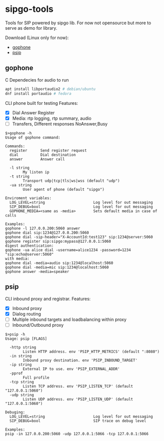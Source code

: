 # sipgo-tools
Tools for SIP powered by sipgo lib. 
For now not opensource but more to serve as demo for library.

Download (Linux only for now):
-  [gophone](https://github.com/emiago/sipgo-tools/releases/latest/download/gophone)
-  [psip](https://github.com/emiago/sipgo-tools/releases/latest/download/psip)

## gophone

C Dependecies for audio to run
```sh
apt install libportaudio2 # debian/ubuntu
dnf install portaudio # fedora
```

CLI phone built for testing
Features:
- [x] Dial Answer Register
- [x] Media: rtp logging, rtp summary, audio
- [ ] Transfers, Different responses NoAnswer,Busy
```
$>gophone -h
Usage of gophone command:

Commands:
  register      Send register request
  dial          Dial destination
  answer        Answer call

  -l string
    	My listen ip
  -t string
    	Transport udp|tcp|tls|ws|wss (default "udp")
  -ua string
    	User agent of phone (default "sipgo")

Enviroment variables:
  LOG_LEVEL=string                      Log level for out messaging
  SIP_DEBUG=bool                        Log level for out messaging
  GOPHONE_MEDIA=<same as -media>        Sets default media in case of calls

Examples:
gophone -l 127.0.0.200:5060 answer
gophone dial sip:1234@127.0.0.200:5060
gophone dial -sip-header="X-AccountId:test123" sip:1234@server:5060
gophone register sip:sipgo:mypass@127.0.0.1:5060
digest authentication:
gophone -ua alice dial -username=alice1234 -password=1234 "sip:echo@server:5060"
with media:
gophone dial -media=audio sip:1234@localhost:5060
gophone dial -media=mic sip:1234@localhost:5060
gophone answer -media=speaker
```
## psip
CLI inbound proxy and registrar.
Features:
- [x] Inbound proxy
- [x] Dialog routing
- [ ] Multiple inbound targets and loadbalancing within proxy
- [ ] Inbound/Outbound proxy

```
$>psip -h
Usage: psip [FLAGS]

  -http string
    	Listen HTTP address. env 'PSIP_HTTP_METRICS' (default ":8080")
  -in string
    	Inbound proxy destination. env 'PSIP_INBOUND_TARGET'
  -ip string
    	External IP to use. env 'PSIP_EXTERNAL_ADDR'
  -pprof
    	Full profile
  -tcp string
    	Listen TCP address. env 'PSIP_LISTEN_TCP' (default "127.0.0.1:5060")
  -udp string
    	Listen UDP address. env 'PSIP_LISTEN_UDP' (default "127.0.0.1:5060")

Debuging:
  LOG_LEVEL=string                      Log level for out messaging
  SIP_DEBUG=bool                        SIP trace on debug level

Examples:
psip -in 127.0.0.200:5060 -udp 127.0.0.1:5066 -tcp 127.0.0.1:5066
```
